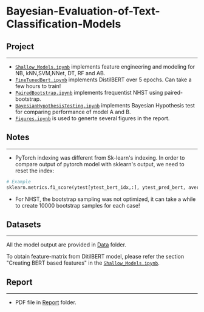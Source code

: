 # Bayesian-Evaluation-of-Text-Classification-Models


## Project 
----

- [`Shallow_Models.ipynb`](https://github.com/S-B-Iqbal/Bayesian-Evaluation-of-Text-Classification-Models/blob/main/Shallow_Models.ipynb) implements feature engineering and modeling for NB, kNN,SVM,NNet, DT, RF and AB.
- [`FineTunedBert.ipynb`](https://github.com/S-B-Iqbal/Bayesian-Evaluation-of-Text-Classification-Models/blob/main/FineTunedBert.ipynb) implements DistilBERT over 5 epochs. Can take a few hours to train!
- [`PairedBootstrap.ipynb`](https://github.com/S-B-Iqbal/Bayesian-Evaluation-of-Text-Classification-Models/blob/main/PairedBootstrap.ipynb) implements frequentist NHST using paired-bootstrap.
- [`BayesianHypothesisTesting.ipynb`](https://github.com/S-B-Iqbal/Bayesian-Evaluation-of-Text-Classification-Models/blob/main/BayesianHypothesisTesting.ipynb) implements Bayesian Hypothesis test for comparing performance of model A and B.
- [`Figures.ipynb`](https://github.com/S-B-Iqbal/Bayesian-Evaluation-of-Text-Classification-Models/blob/main/Figures.ipynb) is used to generte several figures in the report.


## Notes
----
- PyTorch indexing was different from Sk-learn's indexing. In order to compare output of pytorch model with sklearn's output, we need to reset the index:

```python
# Example
sklearn.metrics.f1_score(ytest[ytest_bert_idx,:], ytest_pred_bert, average='micro', sample_weight=None, zero_division='warn')
```

- For NHST, the bootstrap sampling was not optimized, it can take a while to create 10000 bootstrap samples for each case!

## Datasets
----

All the model output are provided in [Data](https://github.com/S-B-Iqbal/Bayesian-Evaluation-of-Text-Classification-Models/tree/main/Data) folder.

To obtain feature-matrix from DitilBERT model, please refer the section "Creating BERT based features" in the [`Shallow_Models.ipynb`](https://github.com/S-B-Iqbal/Bayesian-Evaluation-of-Text-Classification-Models/blob/main/Shallow_Models.ipynb).

## Report
----
- PDF file in [Report](https://github.com/S-B-Iqbal/Bayesian-Evaluation-of-Text-Classification-Models/tree/main/Report) folder.
